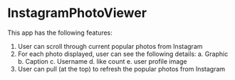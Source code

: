 # InstagramPhotoViewer
This app has the following features:
 1. User can scroll through current popular photos from Instagram
 2. For each photo displayed, user can see the following details:
   a. Graphic
   b. Caption
   c. Username
   d. like count
   e. user profile image
 3. User can pull (at the top) to refresh the popular photos from Instagram
